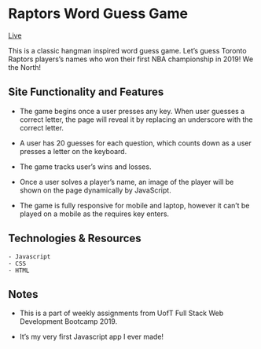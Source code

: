 # Raptors Word Guess Game

[Live](https://yukanishijima.github.io/word-guess-game/)

This is a classic hangman inspired word guess game. Let’s guess Toronto Raptors players’s names who won their first NBA championship in 2019! We the North! 

## Site Functionality and Features

- The game begins once a user presses any key. When user guesses a correct letter, the page will reveal it by replacing an underscore with the correct letter. 

- A user has 20 guesses for each question, which counts down as a user presses a letter on the keyboard. 

- The game tracks user’s wins and losses. 

- Once a user solves a player’s name, an image of the player will be shown on the page dynamically by JavaScript. 

- The game is fully responsive for mobile and laptop, however it can’t be played on a mobile as the requires key enters. 

## Technologies & Resources
```
- Javascript
- CSS
- HTML
```
## Notes

- This is a part of weekly assignments from UofT Full Stack Web Development Bootcamp 2019.

- It’s my very first Javascript app I ever made!